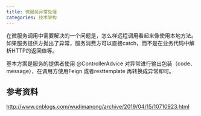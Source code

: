 ```yaml
---
title: 微服务异常处理
categories: 技术架构
---
```


在微服务调用中需要解决的一个问题是，怎么样远程调用看起来像使用本地方法。如果服务提供方抛出了异常，服务消费方可以直接catch，而不是在业务代码中解析HTTP的返回值等。

基本方案是服务的提供者使用 @ControllerAdvice 对异常进行输出包装（code、message），在调用方使用Feign 或者resttemplate 再转换成异常即可。

## 参考资料

http://www.cnblogs.com/wudimanong/archive/2019/04/15/10710923.html
